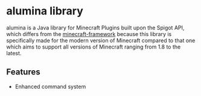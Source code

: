 # alumina library
alumina is a Java library for Minecraft Plugins built upon the Spigot API, which differs from the [minecraft-framework](https://github.com/Framework-Library/minecraft-framework) because this library is specifically made for the modern version of Minecraft compared to that one which aims to support all versions of Minecraft ranging from 1.8 to the latest.

## Features
* Enhanced command system